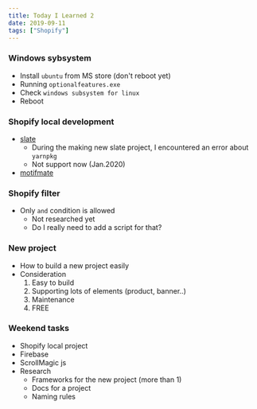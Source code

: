 ```yaml
---
title: Today I Learned 2
date: 2019-09-11
tags: ["Shopify"]
---
```

### Windows sybsystem
- Install `ubuntu` from MS store (don't reboot yet)
- Running `optionalfeatures.exe`
- Check `windows subsystem for linux`
- Reboot

### Shopify local development
- [slate](https://shopify.github.io/slate/docs/about)
    - During the making new slate project, I encountered an error about `yarnpkg`
    - Not support now (Jan.2020)
- [motifmate](https://motifmate.com)

### Shopify filter
- Only `and` condition is allowed
    - Not researched yet
    - Do I really need to add a script for that?

### New project
- How to build a new project easily
- Consideration
    1. Easy to build
    1. Supporting lots of elements (product, banner..)
    1. Maintenance
    1. FREE

### Weekend tasks
- Shopify local project
- Firebase
- ScrollMagic js
- Research
    - Frameworks for the new project (more than 1)
    - Docs for a project
    - Naming rules